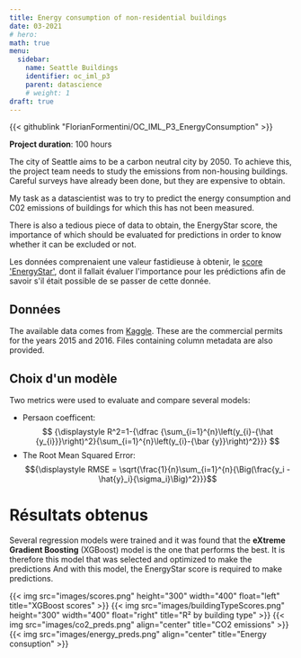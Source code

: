 ```yaml
---
title: Energy consumption of non-residential buildings
date: 03-2021
# hero: 
math: true
menu:
  sidebar:
    name: Seattle Buildings
    identifier: oc_iml_p3
    parent: datascience
    # weight: 1
draft: true
---
```


{{< githublink "FlorianFormentini/OC_IML_P3_EnergyConsumption" >}}

**Project duration**: 100 hours

The city of Seattle aims to be a carbon neutral city by 2050. To achieve this, the project team needs to study the emissions from non-housing buildings.
Careful surveys have already been done, but they are expensive to obtain.

My task as a datascientist was to try to predict the energy consumption and C02 emissions of buildings for which this has not been measured.

There is also a tedious piece of data to obtain, the EnergyStar score, the importance of which should be evaluated for predictions in order to know whether it can be excluded or not.

Les données comprenaient une valeur fastidieuse à obtenir, le [score 'EnergyStar'](https://www.energystar.gov/buildings/facility-owners-and-managers/existing-buildings/use-portfolio-manager/interpret-your-results/what), dont il fallait évaluer l'importance pour les prédictions afin de savoir s'il était possible de se passer de cette donnée.

## Données
The available data comes from [Kaggle](https://www.kaggle.com/city-of-seattle/sea-building-energy-benchmarking#2015-building-energy-benchmarking.csv). These are the commercial permits for the years 2015 and 2016. Files containing column metadata are also provided.

## Choix d'un modèle
Two metrics were used to evaluate and compare several models:
- Persaon coefficent:  
$$ {\displaystyle R^2=1-{\dfrac {\sum_{i=1}^{n}\left(y_{i}-{\hat {y_{i}}}\right)^2}{\sum_{i=1}^{n}\left(y_{i}-{\bar {y}}\right)^2}}} $$
- The Root Mean Squared Error:  
$${\displaystyle RMSE = \sqrt{\frac{1}{n}\sum_{i=1}^{n}{\Big(\frac{y_i -\hat{y}_i}{\sigma_i}\Big)^2}}}$$

# Résultats obtenus
Several regression models were trained and it was found that the **eXtreme Gradient Boosting** (XGBoost) model is the one that performs the best. It is therefore this model that was selected and optimized to make the predictions
And with this model, the EnergyStar score is required to make predictions.

{{< img src="images/scores.png" height="300" width="400" float="left" title="XGBoost scores" >}}
{{< img src="images/buildingTypeScores.png" height="300" width="400" float="right" title="R² by building type" >}}
{{< img src="images/co2_preds.png" align="center" title="CO2 emissions" >}}
{{< img src="images/energy_preds.png" align="center" title="Energy consuption" >}}
